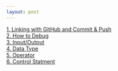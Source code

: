 ```yaml
---
layout: post
--- 
```

<a href="/board/java_programming/java1">1. Linking with GitHub and Commit & Push</a><br>
<a href="/board/java_programming/java2">2. How to Debug</a><br>
<a href="/board/java_programming/java3">3. Input/Output</a><br>
<a href="/board/java_programming/java4">4. Data Type</a><br>
<a href="/board/java_programming/java5">5. Operator</a><br>
<a href="/board/java_programming/java6">6. Control Statment</a><br>
